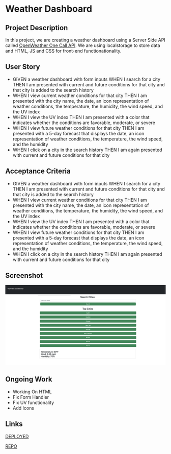 # Weather Dashboard 

## Project Description 

In this project, we are creating a weather dashboard using a Server Side API called [OpenWeather One Call API](https://openweathermap.org/api/one-call-api). We are using localstorage to store data and HTML, JS and CSS for front-end functionationality.

## User Story 

- GIVEN a weather dashboard with form inputs WHEN I search for a city THEN I am presented with current and future conditions for that city and that city is added to the search history
- WHEN I view current weather conditions for that city THEN I am presented with the city
name, the date, an icon representation of weather conditions, the temperature, the humidity, the wind speed, and the UV index
- WHEN I view the UV index THEN I am presented with a color that indicates whether the conditions are favorable, moderate, or severe
- WHEN I view future weather conditions for that city THEN I am presented with a 5-day forecast that displays the date, an icon representation of weather conditions, the temperature, the wind speed, and the humidity
- WHEN I click on a city in the search history THEN I am again presented with current and future conditions for that city

## Acceptance Criteria 

- GIVEN a weather dashboard with form inputs WHEN I search for a city THEN I am presented with current and future conditions for that city and that city is added to the search history
- WHEN I view current weather conditions for that city THEN I am presented with the city name, the date, an icon representation of weather conditions, the temperature, the humidity, the wind speed, and the UV index
- WHEN I view the UV index THEN I am presented with a color that indicates whether the conditions are favorable, moderate, or severe
- WHEN I view future weather conditions for that city THEN I am presented with a 5-day forecast that displays the date, an icon representation of weather conditions, the temperature, the wind speed, and the humidity
- WHEN I click on a city in the search history THEN I am again presented with current and future conditions for that city

## Screenshot 
![Weather Dashboard App](./WD.png "Weather Dashboard Ongoing")

## Ongoing Work

- Working On HTML
- Fix Form Handler 
- Fix UV functionality
- Add Icons 

## Links 
[DEPLOYED](https://anjulituck.github.io/weatherdash/)

[REPO](https://github.com/anjulituck/weatherdash)